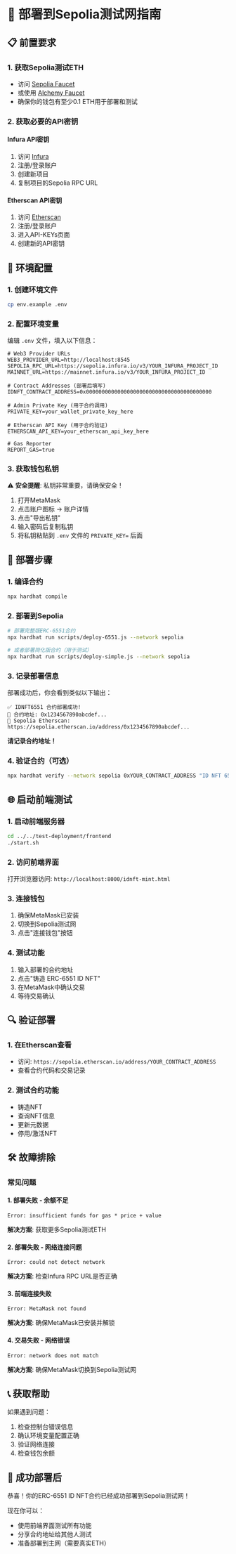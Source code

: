 # 🚀 部署到Sepolia测试网指南

## 📋 前置要求

### 1. 获取Sepolia测试ETH
- 访问 [Sepolia Faucet](https://sepoliafaucet.com/)
- 或使用 [Alchemy Faucet](https://sepoliafaucet.com/)
- 确保你的钱包有至少0.1 ETH用于部署和测试

### 2. 获取必要的API密钥

#### Infura API密钥
1. 访问 [Infura](https://infura.io/)
2. 注册/登录账户
3. 创建新项目
4. 复制项目的Sepolia RPC URL

#### Etherscan API密钥
1. 访问 [Etherscan](https://etherscan.io/)
2. 注册/登录账户
3. 进入API-KEYs页面
4. 创建新的API密钥

## 🔧 环境配置

### 1. 创建环境文件
```bash
cp env.example .env
```

### 2. 配置环境变量
编辑 `.env` 文件，填入以下信息：

```env
# Web3 Provider URLs
WEB3_PROVIDER_URL=http://localhost:8545
SEPOLIA_RPC_URL=https://sepolia.infura.io/v3/YOUR_INFURA_PROJECT_ID
MAINNET_URL=https://mainnet.infura.io/v3/YOUR_INFURA_PROJECT_ID

# Contract Addresses (部署后填写)
IDNFT_CONTRACT_ADDRESS=0x0000000000000000000000000000000000000000

# Admin Private Key (用于合约调用)
PRIVATE_KEY=your_wallet_private_key_here

# Etherscan API Key (用于合约验证)
ETHERSCAN_API_KEY=your_etherscan_api_key_here

# Gas Reporter
REPORT_GAS=true
```

### 3. 获取钱包私钥
⚠️ **安全提醒**: 私钥非常重要，请确保安全！

1. 打开MetaMask
2. 点击账户图标 → 账户详情
3. 点击"导出私钥"
4. 输入密码后复制私钥
5. 将私钥粘贴到 `.env` 文件的 `PRIVATE_KEY=` 后面

## 🚀 部署步骤

### 1. 编译合约
```bash
npx hardhat compile
```

### 2. 部署到Sepolia
```bash
# 部署完整版ERC-6551合约
npx hardhat run scripts/deploy-6551.js --network sepolia

# 或者部署简化版合约（用于测试）
npx hardhat run scripts/deploy-simple.js --network sepolia
```

### 3. 记录部署信息
部署成功后，你会看到类似以下输出：
```
✅ IDNFT6551 合约部署成功!
📍 合约地址: 0x1234567890abcdef...
🔗 Sepolia Etherscan: https://sepolia.etherscan.io/address/0x1234567890abcdef...
```

**请记录合约地址！**

### 4. 验证合约（可选）
```bash
npx hardhat verify --network sepolia 0xYOUR_CONTRACT_ADDRESS "ID NFT 6551" "IDNFT6551"
```

## 🌐 启动前端测试

### 1. 启动前端服务器
```bash
cd ../../test-deployment/frontend
./start.sh
```

### 2. 访问前端界面
打开浏览器访问: `http://localhost:8000/idnft-mint.html`

### 3. 连接钱包
1. 确保MetaMask已安装
2. 切换到Sepolia测试网
3. 点击"连接钱包"按钮

### 4. 测试功能
1. 输入部署的合约地址
2. 点击"铸造 ERC-6551 ID NFT"
3. 在MetaMask中确认交易
4. 等待交易确认

## 🔍 验证部署

### 1. 在Etherscan查看
- 访问: `https://sepolia.etherscan.io/address/YOUR_CONTRACT_ADDRESS`
- 查看合约代码和交易记录

### 2. 测试合约功能
- 铸造NFT
- 查询NFT信息
- 更新元数据
- 停用/激活NFT

## 🛠️ 故障排除

### 常见问题

#### 1. 部署失败 - 余额不足
```
Error: insufficient funds for gas * price + value
```
**解决方案**: 获取更多Sepolia测试ETH

#### 2. 部署失败 - 网络连接问题
```
Error: could not detect network
```
**解决方案**: 检查Infura RPC URL是否正确

#### 3. 前端连接失败
```
Error: MetaMask not found
```
**解决方案**: 确保MetaMask已安装并解锁

#### 4. 交易失败 - 网络错误
```
Error: network does not match
```
**解决方案**: 确保MetaMask切换到Sepolia测试网

## 📞 获取帮助

如果遇到问题：
1. 检查控制台错误信息
2. 确认环境变量配置正确
3. 验证网络连接
4. 检查钱包余额

## 🎉 成功部署后

恭喜！你的ERC-6551 ID NFT合约已经成功部署到Sepolia测试网！

现在你可以：
- 使用前端界面测试所有功能
- 分享合约地址给其他人测试
- 准备部署到主网（需要真实ETH） 
